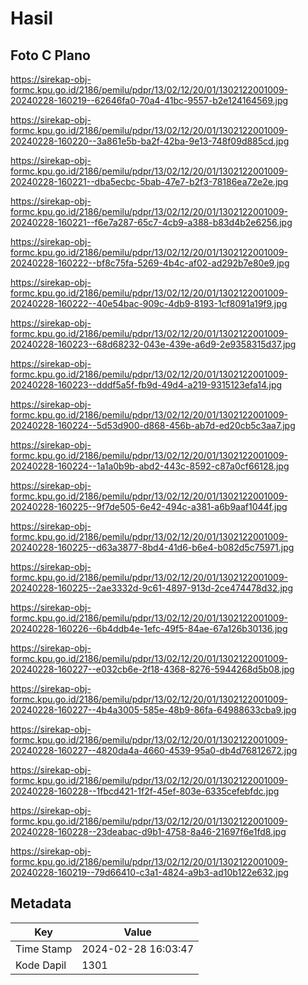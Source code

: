 # Hasil

## Foto C Plano

https://sirekap-obj-formc.kpu.go.id/2186/pemilu/pdpr/13/02/12/20/01/1302122001009-20240228-160219--62646fa0-70a4-41bc-9557-b2e124164569.jpg

https://sirekap-obj-formc.kpu.go.id/2186/pemilu/pdpr/13/02/12/20/01/1302122001009-20240228-160220--3a861e5b-ba2f-42ba-9e13-748f09d885cd.jpg

https://sirekap-obj-formc.kpu.go.id/2186/pemilu/pdpr/13/02/12/20/01/1302122001009-20240228-160221--dba5ecbc-5bab-47e7-b2f3-78186ea72e2e.jpg

https://sirekap-obj-formc.kpu.go.id/2186/pemilu/pdpr/13/02/12/20/01/1302122001009-20240228-160221--f6e7a287-65c7-4cb9-a388-b83d4b2e6256.jpg

https://sirekap-obj-formc.kpu.go.id/2186/pemilu/pdpr/13/02/12/20/01/1302122001009-20240228-160222--bf8c75fa-5269-4b4c-af02-ad292b7e80e9.jpg

https://sirekap-obj-formc.kpu.go.id/2186/pemilu/pdpr/13/02/12/20/01/1302122001009-20240228-160222--40e54bac-909c-4db9-8193-1cf8091a19f9.jpg

https://sirekap-obj-formc.kpu.go.id/2186/pemilu/pdpr/13/02/12/20/01/1302122001009-20240228-160223--68d68232-043e-439e-a6d9-2e9358315d37.jpg

https://sirekap-obj-formc.kpu.go.id/2186/pemilu/pdpr/13/02/12/20/01/1302122001009-20240228-160223--dddf5a5f-fb9d-49d4-a219-9315123efa14.jpg

https://sirekap-obj-formc.kpu.go.id/2186/pemilu/pdpr/13/02/12/20/01/1302122001009-20240228-160224--5d53d900-d868-456b-ab7d-ed20cb5c3aa7.jpg

https://sirekap-obj-formc.kpu.go.id/2186/pemilu/pdpr/13/02/12/20/01/1302122001009-20240228-160224--1a1a0b9b-abd2-443c-8592-c87a0cf66128.jpg

https://sirekap-obj-formc.kpu.go.id/2186/pemilu/pdpr/13/02/12/20/01/1302122001009-20240228-160225--9f7de505-6e42-494c-a381-a6b9aaf1044f.jpg

https://sirekap-obj-formc.kpu.go.id/2186/pemilu/pdpr/13/02/12/20/01/1302122001009-20240228-160225--d63a3877-8bd4-41d6-b6e4-b082d5c75971.jpg

https://sirekap-obj-formc.kpu.go.id/2186/pemilu/pdpr/13/02/12/20/01/1302122001009-20240228-160225--2ae3332d-9c61-4897-913d-2ce474478d32.jpg

https://sirekap-obj-formc.kpu.go.id/2186/pemilu/pdpr/13/02/12/20/01/1302122001009-20240228-160226--6b4ddb4e-1efc-49f5-84ae-67a126b30136.jpg

https://sirekap-obj-formc.kpu.go.id/2186/pemilu/pdpr/13/02/12/20/01/1302122001009-20240228-160227--e032cb6e-2f18-4368-8276-5944268d5b08.jpg

https://sirekap-obj-formc.kpu.go.id/2186/pemilu/pdpr/13/02/12/20/01/1302122001009-20240228-160227--4b4a3005-585e-48b9-86fa-64988633cba9.jpg

https://sirekap-obj-formc.kpu.go.id/2186/pemilu/pdpr/13/02/12/20/01/1302122001009-20240228-160227--4820da4a-4660-4539-95a0-db4d76812672.jpg

https://sirekap-obj-formc.kpu.go.id/2186/pemilu/pdpr/13/02/12/20/01/1302122001009-20240228-160228--1fbcd421-1f2f-45ef-803e-6335cefebfdc.jpg

https://sirekap-obj-formc.kpu.go.id/2186/pemilu/pdpr/13/02/12/20/01/1302122001009-20240228-160228--23deabac-d9b1-4758-8a46-21697f6e1fd8.jpg

https://sirekap-obj-formc.kpu.go.id/2186/pemilu/pdpr/13/02/12/20/01/1302122001009-20240228-160219--79d66410-c3a1-4824-a9b3-ad10b122e632.jpg


## Metadata

| Key        | Value               |
| ---------- | ------------------- |
| Time Stamp | 2024-02-28 16:03:47 |
| Kode Dapil | 1301                |




